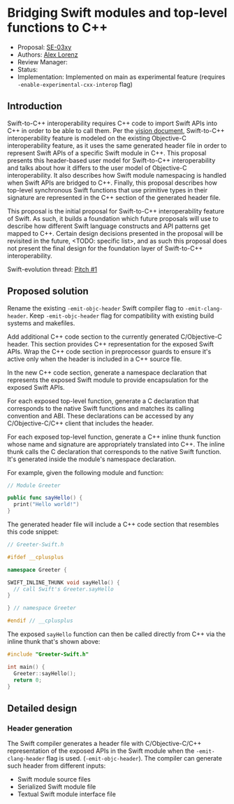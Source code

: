 # Bridging Swift modules and top-level functions to C++

*   Proposal: [SE-03xy](03xy-swift-to-cxx-module-and-function-interop.md)
*   Authors: [Alex Lorenz](https://github.com/hyp)
*   Review Manager:
*   Status: 
*   Implementation: <TODO> Implemented on main as experimental feature (requires `-enable-experimental-cxx-interop` flag)

## Introduction

Swift-to-C++ interoperability requires C++ code to import Swift APIs into C++ in order
to be able to call them. Per the [vision document](TODO), Swift-to-C++ interoperability feature is modeled
on the existing Objective-C interoperability feature, as it uses the same generated header file in order to represent Swift APIs of a specific Swift module in C++. This proposal presents this header-based user model for Swift-to-C++ interoperability and talks about how it differs to the user model of Objective-C interoperability. It also describes how Swift module namespacing is handled when Swift APIs are bridged to C++. Finally, this proposal describes how top-level synchronous Swift functions that use primitive types in their signature are represented in the C++ section of the generated header file.

This proposal is the initial proposal for Swift-to-C++ interoperability feature of Swift. As such, it builds a foundation which future proposals will use to describe how different Swift language constructs and API patterns get mapped to C++. Certain design decisions presented in the proposal will be revisited in the future, <TODO: specific list>, and as such this proposal does not present the final design for the foundation layer of Swift-to-C++ interoperability.

Swift-evolution thread: [Pitch #1](TODO)

## Proposed solution

Rename the existing `-emit-objc-header` Swift compiler flag to `-emit-clang-header`. Keep `-emit-objc-header` flag for compatibility with existing build systems and makefiles.

Add additional C++ code section to the currently generated C/Objective-C header. This section provides C++ representation for the exposed Swift APIs. Wrap the C++ code section in preprocessor guards to ensure it's active only when the header is included in a C++ source file.

In the new C++ code section, generate a namespace declaration that represents the exposed Swift module to provide encapsulation for the exposed Swift APIs.

For each exposed top-level function, generate a C declaration that corresponds to the native Swift functions and matches its calling convention and ABI. These declarations can be accessed by any C/Objective-C/C++ client that includes the header.

For each exposed top-level function, generate a C++ inline thunk function whose name and signature are appropriately translated into C++. The inline thunk calls the C declaration that corresponds to the native Swift function. It's generated inside the module's namespace declaration.

For example, given the following module and function:

```swift
// Module Greeter

public func sayHello() {
  print("Hello world!")
}
```

The generated header file will include a C++ code section that resembles this code snippet:

```c++
// Greeter-Swift.h

#ifdef __cplusplus

namespace Greeter {

SWIFT_INLINE_THUNK void sayHello() {
  // call Swift's Greeter.sayHello
}

} // namespace Greeter

#endif // __cplusplus
```

The exposed `sayHello` function can then be called directly from C++ via the
inline thunk that's shown above:

```c++
#include "Greeter-Swift.h"

int main() {
  Greeter::sayHello();
  return 0;
}
```

## Detailed design


### Header generation

The Swift compiler generates a header file with C/Objective-C/C++ representation of
the exposed APIs in the Swift module when the `-emit-clang-header` flag is used. (`-emit-objc-header`).
The compiler can generate such header from different inputs:
- Swift module source files
- Serialized Swift module file
- Textual Swift module interface file
